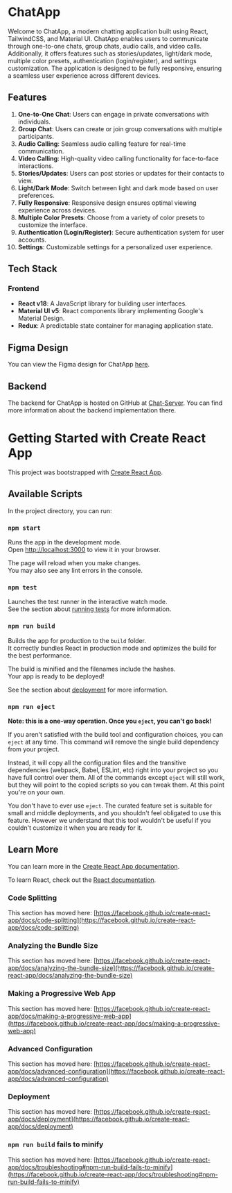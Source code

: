 # ChatApp

Welcome to ChatApp, a modern chatting application built using React, TailwindCSS, and Material UI. ChatApp enables users to communicate through one-to-one chats, group chats, audio calls, and video calls. Additionally, it offers features such as stories/updates, light/dark mode, multiple color presets, authentication (login/register), and settings customization. The application is designed to be fully responsive, ensuring a seamless user experience across different devices.

## Features

1. **One-to-One Chat**: Users can engage in private conversations with individuals.
2. **Group Chat**: Users can create or join group conversations with multiple participants.
3. **Audio Calling**: Seamless audio calling feature for real-time communication.
4. **Video Calling**: High-quality video calling functionality for face-to-face interactions.
5. **Stories/Updates**: Users can post stories or updates for their contacts to view.
6. **Light/Dark Mode**: Switch between light and dark mode based on user preferences.
7. **Fully Responsive**: Responsive design ensures optimal viewing experience across devices.
8. **Multiple Color Presets**: Choose from a variety of color presets to customize the interface.
9. **Authentication (Login/Register)**: Secure authentication system for user accounts.
10. **Settings**: Customizable settings for a personalized user experience.

## Tech Stack

### Frontend

- **React v18**: A JavaScript library for building user interfaces.
- **Material UI v5**: React components library implementing Google's Material Design.
- **Redux**: A predictable state container for managing application state.

## Figma Design

You can view the Figma design for ChatApp [here](https://www.figma.com/file/cX28GcBPy6dz7NvyBYUaJy/CM-Chat-App?node-id=0%3A1).

## Backend

The backend for ChatApp is hosted on GitHub at [Chat-Server](https://github.com/Riyaansh-Mittal/Chat-Server). You can find more information about the backend implementation there.

# Getting Started with Create React App

This project was bootstrapped with [Create React App](https://github.com/facebook/create-react-app).

## Available Scripts

In the project directory, you can run:

### `npm start`

Runs the app in the development mode.\
Open [http://localhost:3000](http://localhost:3000) to view it in your browser.

The page will reload when you make changes.\
You may also see any lint errors in the console.

### `npm test`

Launches the test runner in the interactive watch mode.\
See the section about [running tests](https://facebook.github.io/create-react-app/docs/running-tests) for more information.

### `npm run build`

Builds the app for production to the `build` folder.\
It correctly bundles React in production mode and optimizes the build for the best performance.

The build is minified and the filenames include the hashes.\
Your app is ready to be deployed!

See the section about [deployment](https://facebook.github.io/create-react-app/docs/deployment) for more information.

### `npm run eject`

**Note: this is a one-way operation. Once you `eject`, you can't go back!**

If you aren't satisfied with the build tool and configuration choices, you can `eject` at any time. This command will remove the single build dependency from your project.

Instead, it will copy all the configuration files and the transitive dependencies (webpack, Babel, ESLint, etc) right into your project so you have full control over them. All of the commands except `eject` will still work, but they will point to the copied scripts so you can tweak them. At this point you're on your own.

You don't have to ever use `eject`. The curated feature set is suitable for small and middle deployments, and you shouldn't feel obligated to use this feature. However we understand that this tool wouldn't be useful if you couldn't customize it when you are ready for it.

## Learn More

You can learn more in the [Create React App documentation](https://facebook.github.io/create-react-app/docs/getting-started).

To learn React, check out the [React documentation](https://reactjs.org/).

### Code Splitting

This section has moved here: [https://facebook.github.io/create-react-app/docs/code-splitting](https://facebook.github.io/create-react-app/docs/code-splitting)

### Analyzing the Bundle Size

This section has moved here: [https://facebook.github.io/create-react-app/docs/analyzing-the-bundle-size](https://facebook.github.io/create-react-app/docs/analyzing-the-bundle-size)

### Making a Progressive Web App

This section has moved here: [https://facebook.github.io/create-react-app/docs/making-a-progressive-web-app](https://facebook.github.io/create-react-app/docs/making-a-progressive-web-app)

### Advanced Configuration

This section has moved here: [https://facebook.github.io/create-react-app/docs/advanced-configuration](https://facebook.github.io/create-react-app/docs/advanced-configuration)

### Deployment

This section has moved here: [https://facebook.github.io/create-react-app/docs/deployment](https://facebook.github.io/create-react-app/docs/deployment)

### `npm run build` fails to minify

This section has moved here: [https://facebook.github.io/create-react-app/docs/troubleshooting#npm-run-build-fails-to-minify](https://facebook.github.io/create-react-app/docs/troubleshooting#npm-run-build-fails-to-minify)
